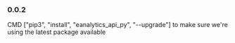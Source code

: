 ### 0.0.2
CMD ["pip3", "install", "eanalytics_api_py", "--upgrade"] to make sure we're using the latest package available